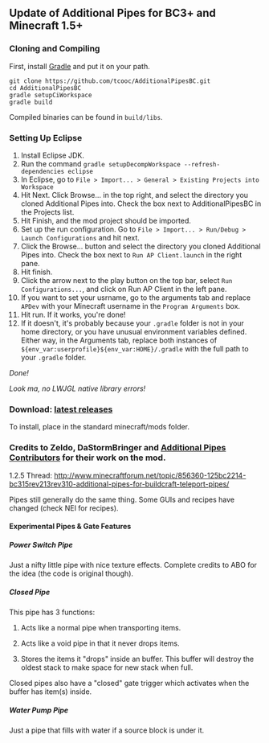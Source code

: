 ## Update of Additional Pipes for BC3+ and Minecraft 1.5+

### Cloning and Compiling ###
First, install [Gradle](https://gradle.org/) and put it on your path.

    git clone https://github.com/tcooc/AdditionalPipesBC.git
    cd AdditionalPipesBC
    gradle setupCiWorkspace
    gradle build
Compiled binaries can be found in `build/libs`.
    
### Setting Up Eclipse ###
1. Install Eclipse JDK.
2. Run the command `gradle setupDecompWorkspace --refresh-dependencies eclipse`
3. In Eclipse, go to `File > Import... > General > Existing Projects into Workspace`
4. Hit Next.  Click Browse... in the top right, and select the directory you cloned Additional Pipes into.  Check the box next to AdditionalPipesBC in the Projects list.
5. Hit Finish, and the mod project should be imported.
6. Set up the run configuration.  Go to `File > Import... > Run/Debug > Launch Configurations` and hit next.
7. Click the Browse... button and select the directory you cloned Additional Pipes into.  Check the box next to `Run AP Client.launch` in the right pane.
8. Hit finish.
9. Click the arrow next to the play button on the top bar, select `Run Configurations...`, and click on Run AP Client in the left pane.
10. If you want to set your usrname, go to the arguments tab and replace `APDev` with your Minecraft username in the `Program Arguments` box.
11.  Hit run.  If it works, you're done!
12.  If it doesn't, it's probably because your `.gradle` folder is not in your home directory, or you have unusual environment variables defined.  Either way, in the Arguments tab, replace both
 instances of `${env_var:userprofile}${env_var:HOME}/.gradle` with the full path to your `.gradle` folder.

*Done!*

*Look ma, no LWJGL native library errors!*  

### Download: [latest releases](https://github.com/tcooc/AdditionalPipesBC/releases) ####
To install, place in the standard minecraft/mods folder.

### Credits to Zeldo, DaStormBringer and [Additional Pipes Contributors](https://github.com/tcooc/AdditionalPipesBC/graphs/contributors) for their work on the mod.

1.2.5 Thread: http://www.minecraftforum.net/topic/856360-125bc2214-bc315rev213rev310-additional-pipes-for-buildcraft-teleport-pipes/

Pipes still generally do the same thing. Some GUIs and recipes have changed (check NEI for recipes).

#### Experimental Pipes & Gate Features ####

##### Power Switch Pipe #####

Just a nifty little pipe with nice texture effects. Complete credits to ABO for the idea (the code is original though).

##### Closed Pipe #####

This pipe has 3 functions:

1. Acts like a normal pipe when transporting items.

2. Acts like a void pipe in that it never drops items.

3. Stores the items it "drops" inside an buffer. This buffer will destroy the oldest stack to make space for new stack when full.

Closed pipes also have a "closed" gate trigger which activates when the buffer has item(s) inside.

##### Water Pump Pipe #####

Just a pipe that fills with water if a source block is under it.
